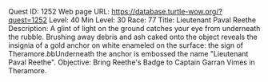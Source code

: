 Quest ID: 1252
Web page URL: https://database.turtle-wow.org/?quest=1252
Level: 40
Min Level: 30
Race: 77
Title: Lieutenant Paval Reethe
Description: A glint of light on the ground catches your eye from underneath the rubble. Brushing away debris and ash caked onto the object reveals the insignia of a gold anchor on white enameled on the surface: the sign of Theramore.$b$bUnderneath the anchor is embossed the name "Lieutenant Paval Reethe".
Objective: Bring Reethe's Badge to Captain Garran Vimes in Theramore.
